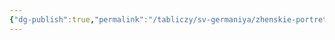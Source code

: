 ```yaml
---
{"dg-publish":true,"permalink":"/tabliczy/sv-germaniya/zhenskie-portrety/","dgPassFrontmatter":true}
---
```



